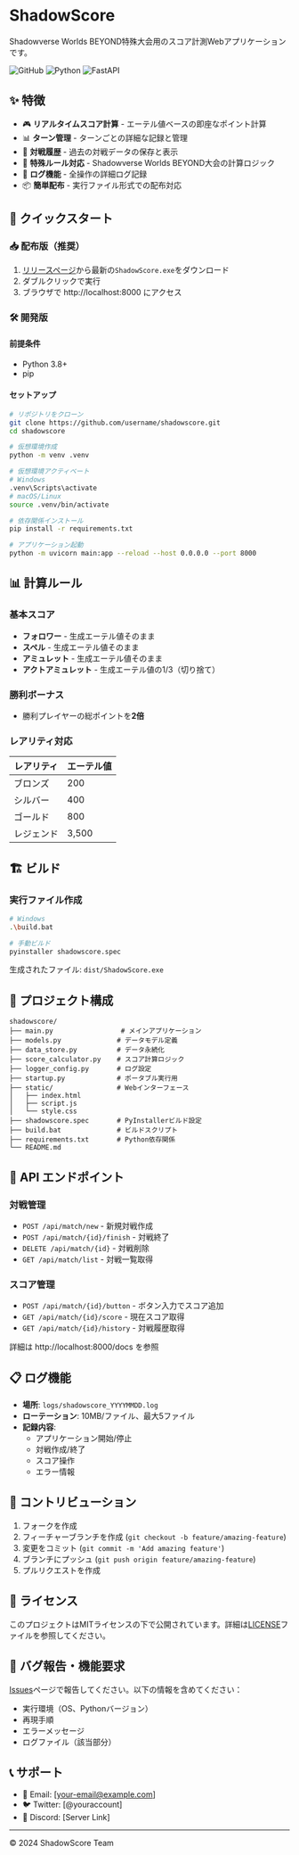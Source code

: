 # ShadowScore

Shadowverse Worlds BEYOND特殊大会用のスコア計測Webアプリケーションです。

![GitHub](https://img.shields.io/github/license/username/shadowscore)
![Python](https://img.shields.io/badge/python-3.8+-blue.svg)
![FastAPI](https://img.shields.io/badge/FastAPI-0.104.1-009688.svg)

## ✨ 特徴

- 🎮 **リアルタイムスコア計算** - エーテル値ベースの即座なポイント計算
- 📊 **ターン管理** - ターンごとの詳細な記録と管理
- 📝 **対戦履歴** - 過去の対戦データの保存と表示
- 🎯 **特殊ルール対応** - Shadowverse Worlds BEYOND大会の計算ロジック
- 📁 **ログ機能** - 全操作の詳細ログ記録
- 📦 **簡単配布** - 実行ファイル形式での配布対応

## 🚀 クイックスタート

### 📥 配布版（推奨）
1. [リリースページ](../../releases)から最新の`ShadowScore.exe`をダウンロード
2. ダブルクリックで実行
3. ブラウザで http://localhost:8000 にアクセス

### 🛠️ 開発版

#### 前提条件
- Python 3.8+
- pip

#### セットアップ
```bash
# リポジトリをクローン
git clone https://github.com/username/shadowscore.git
cd shadowscore

# 仮想環境作成
python -m venv .venv

# 仮想環境アクティベート
# Windows
.venv\Scripts\activate
# macOS/Linux
source .venv/bin/activate

# 依存関係インストール
pip install -r requirements.txt

# アプリケーション起動
python -m uvicorn main:app --reload --host 0.0.0.0 --port 8000
```

## 📊 計算ルール

### 基本スコア
- **フォロワー** - 生成エーテル値そのまま
- **スペル** - 生成エーテル値そのまま  
- **アミュレット** - 生成エーテル値そのまま
- **アクトアミュレット** - 生成エーテル値の1/3（切り捨て）

### 勝利ボーナス
- 勝利プレイヤーの総ポイントを**2倍**

### レアリティ対応
| レアリティ | エーテル値 |
|-----------|-----------|
| ブロンズ   | 200       |
| シルバー   | 400       |
| ゴールド   | 800       |
| レジェンド | 3,500     |

## 🏗️ ビルド

### 実行ファイル作成
```bash
# Windows
.\build.bat

# 手動ビルド
pyinstaller shadowscore.spec
```

生成されたファイル: `dist/ShadowScore.exe`

## 📁 プロジェクト構成

```
shadowscore/
├── main.py                 # メインアプリケーション
├── models.py              # データモデル定義
├── data_store.py          # データ永続化
├── score_calculator.py    # スコア計算ロジック
├── logger_config.py       # ログ設定
├── startup.py             # ポータブル実行用
├── static/                # Webインターフェース
│   ├── index.html
│   ├── script.js
│   └── style.css
├── shadowscore.spec       # PyInstallerビルド設定
├── build.bat              # ビルドスクリプト
├── requirements.txt       # Python依存関係
└── README.md
```

## 🔧 API エンドポイント

### 対戦管理
- `POST /api/match/new` - 新規対戦作成
- `POST /api/match/{id}/finish` - 対戦終了
- `DELETE /api/match/{id}` - 対戦削除
- `GET /api/match/list` - 対戦一覧取得

### スコア管理
- `POST /api/match/{id}/button` - ボタン入力でスコア追加
- `GET /api/match/{id}/score` - 現在スコア取得
- `GET /api/match/{id}/history` - 対戦履歴取得

詳細は http://localhost:8000/docs を参照

## 📋 ログ機能

- **場所**: `logs/shadowscore_YYYYMMDD.log`
- **ローテーション**: 10MB/ファイル、最大5ファイル
- **記録内容**: 
  - アプリケーション開始/停止
  - 対戦作成/終了
  - スコア操作
  - エラー情報

## 🤝 コントリビューション

1. フォークを作成
2. フィーチャーブランチを作成 (`git checkout -b feature/amazing-feature`)
3. 変更をコミット (`git commit -m 'Add amazing feature'`)
4. ブランチにプッシュ (`git push origin feature/amazing-feature`)
5. プルリクエストを作成

## 📄 ライセンス

このプロジェクトはMITライセンスの下で公開されています。詳細は[LICENSE](LICENSE)ファイルを参照してください。

## 🐛 バグ報告・機能要求

[Issues](../../issues)ページで報告してください。以下の情報を含めてください：
- 実行環境（OS、Pythonバージョン）
- 再現手順
- エラーメッセージ
- ログファイル（該当部分）

## 📞 サポート

- 📧 Email: [your-email@example.com]
- 🐦 Twitter: [@youraccount]
- 💬 Discord: [Server Link]

---

© 2024 ShadowScore Team
